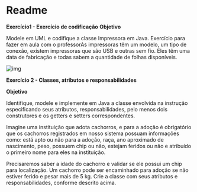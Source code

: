 # Readme



**Exercício1 - Exercício de codificação** **Objetivo**



Modele em UML e codifique a classe Impressora em Java.
Exercício para fazer em aula com o professorAs impressoras têm um modelo, um tipo de conexão, existem impressoras que são USB e outras sem fio. Eles têm uma data de fabricação e todas sabem a quantidade de folhas disponíveis.



![img](https://i.imgur.com/Ej2WBJy.png)



**Exercício 2 - Classes, atributos e responsabilidades**



**Objetivo**

Identifique, modele e implemente em Java a classe envolvida na instrução especificando seus atributos, responsabilidades, pelo menos dois construtores e os getters e setters correspondentes.

Imagine uma instituição que adota cachorros, e para a adoção é obrigatório que os cachorros registrados em nosso sistema possuam informações como: está apto ou não para a adoção, raça, ano aproximado de nascimento, peso, possuem chip ou não, estejam feridos ou não e atribuído o primeiro nome para eles na instituição.

Precisaremos saber a idade do cachorro e validar se ele possui um chip para localização. 
Um cachorro pode ser encaminhado para adoção se não estiver ferido e pesar mais de 5 kg.
Crie a classe com seus atributos e responsabilidades, conforme descrito acima.